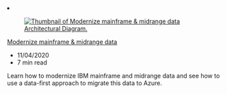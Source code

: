 <!-- This file is automatically generated by build/architectures/build_index.py. Any updates will be lost. -->

<!-- markdownlint-disable MD033 -->

<li class="grid-item item-column" data-categories="migration">
<article class="card">
    <div class="card-header has-margin-bottom-none" aria-hidden="true">
        <figure class="image diagram has-height-175 has-overflow-hidden level">
            <a href="/azure/architecture/reference-architectures/migration/modernize-mainframe-data-to-azure"><img src="/azure/architecture/browse/thumbs/modernize-mainframe-data-to-azure.png" class="diagram" alt="Thumbnail of Modernize mainframe & midrange data Architectural Diagram." data-linktype="relative-path"></a>
        </figure>
    </div>
    <div class="card-content">
        <a class="card-content-title has-margin-top-none" href="/azure/architecture/reference-architectures/migration/modernize-mainframe-data-to-azure">
            <p>Modernize mainframe & midrange data</p>
        </a>
        <ul class="card-content-metadata">
            <li>11/04/2020</li>
            <li>7 min read</li>
        </ul>
        <p class="card-content-description">Learn how to modernize IBM mainframe and midrange data and see how to use a data-first approach to migrate this data to Azure.</p>
        <div class="bottom-to-top-fade is-hidden-mobile"></div>
    </div>
</article>
</li>
